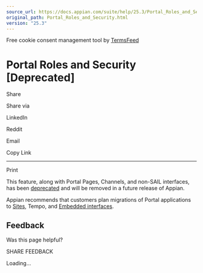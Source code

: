 ```yaml
---
source_url: https://docs.appian.com/suite/help/25.3/Portal_Roles_and_Security.html
original_path: Portal_Roles_and_Security.html
version: "25.3"
---
```


Free cookie consent management tool by [TermsFeed](https://www.termsfeed.com/)

# Portal Roles and Security \[Deprecated\]

Share

Share via

LinkedIn

Reddit

Email

Copy Link

* * *

Print

This feature, along with Portal Pages, Channels, and non-SAIL interfaces, has been [deprecated](Deprecated_Features.html) and will be removed in a future release of Appian.

Appian recommends that customers plan migrations of Portal applications to [Sites](Sites.html), Tempo, and [Embedded interfaces](Embedded_Interfaces.html).

## Feedback

Was this page helpful?

SHARE FEEDBACK

Loading...